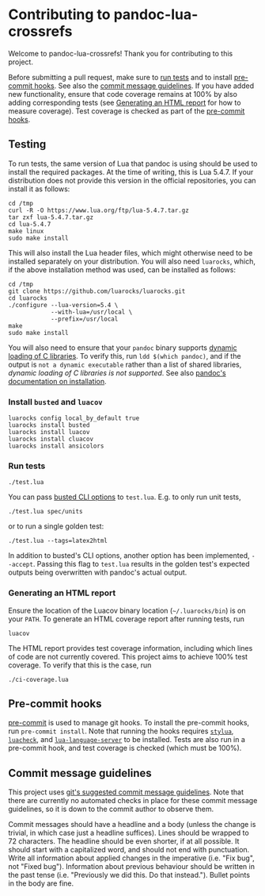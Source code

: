 # Contributing to pandoc-lua-crossrefs

Welcome to pandoc-lua-crossrefs! Thank you for contributing to this project.

Before submitting a pull request, make sure to [run tests](#testing) and to install [pre-commit hooks](#pre-commit-hooks). See also the [commit message guidelines](#commit-message-guidelines). If you have added new functionality, ensure that code coverage remains at 100% by also adding corresponding tests (see [Generating an HTML report](#generating-an-html-report) for how to measure coverage). Test coverage is checked as part of the [pre-commit hooks](#pre-commit-hooks).

## Testing

To run tests, the same version of Lua that pandoc is using should be used to install the required packages. At the time of writing, this is Lua 5.4.7. If your distribution does not provide this version in the official repositories, you can install it as follows:
```console
cd /tmp
curl -R -O https://www.lua.org/ftp/lua-5.4.7.tar.gz
tar zxf lua-5.4.7.tar.gz
cd lua-5.4.7
make linux
sudo make install
```
This will also install the Lua header files, which might otherwise need to be installed separately on your distribution.
You will also need `luarocks`, which, if the above installation method was used, can be installed as follows:
```console
cd /tmp
git clone https://github.com/luarocks/luarocks.git
cd luarocks
./configure --lua-version=5.4 \
            --with-lua=/usr/local \
            --prefix=/usr/local
make
sudo make install
```
You will also need to ensure that your `pandoc` binary supports [dynamic loading of C libraries](https://github.com/jgm/pandoc/issues/6850). To verify this, run `ldd $(which pandoc)`, and if the output is `not a dynamic executable` rather than a list of shared libraries, *dynamic loading of C libraries is not supported*. See also [pandoc's documentation on installation](https://pandoc.org/installing.html#linux).

### Install `busted` and `luacov`

```console
luarocks config local_by_default true
luarocks install busted
luarocks install luacov
luarocks install cluacov
luarocks install ansicolors
```

### Run tests

```console
./test.lua
```
You can pass [busted CLI options](https://lunarmodules.github.io/busted/#usage) to `test.lua`. E.g. to only run unit tests,
```console
./test.lua spec/units
```
or to run a single golden test:
```console
./test.lua --tags=latex2html
```
In addition to busted's CLI options, another option has been implemented, `--accept`. Passing this flag to `test.lua` results in the golden test's expected outputs being overwritten with pandoc's actual output.

### Generating an HTML report

Ensure the location of the Luacov binary location (`~/.luarocks/bin`) is on your `PATH`. To generate an HTML coverage report after running tests, run
```console
luacov
```
The HTML report provides test coverage information, including which lines of code are not currently covered. This project aims to achieve 100% test coverage. To verify that this is the case, run
```console
./ci-coverage.lua
```


## Pre-commit hooks

[pre-commit](https://pre-commit.com/) is used to manage git hooks. To install the pre-commit hooks, run `pre-commit install`. Note that running the hooks requires [`stylua`](https://github.com/JohnnyMorganz/StyLua), [`luacheck`](https://github.com/lunarmodules/luacheck), and [`lua-language-server`](https://github.com/LuaLS/lua-language-server) to be installed. Tests are also run in a pre-commit hook, and test coverage is checked (which must be 100%).


## Commit message guidelines

This project uses [git's suggested commit message guidelines](https://git-scm.com/book/en/v2/Distributed-Git-Contributing-to-a-Project). Note that there are currently no automated checks in place for these commit message guidelines, so it is down to the commit author to observe them.

Commit messages should have a headline and a body (unless the change is trivial, in which case just a headline suffices). Lines should be wrapped to 72 characters. The headline should be even shorter, if at all possible. It should start with a capitalized word, and should not end with punctuation. Write all information about applied changes in the imperative (i.e. "Fix bug", not "Fixed bug"). Information about previous behaviour should be written in the past tense (i.e. "Previously we did this. Do that instead."). Bullet points in the body are fine.
